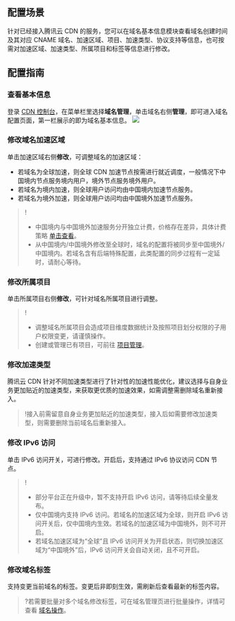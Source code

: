 

## 配置场景

针对已经接入腾讯云 CDN 的服务，您可以在域名基本信息模块查看域名创建时间及其对应 CNAME 域名、加速区域、项目、加速类型、协议支持等信息，也可按需对加速区域、加速类型、所属项目和标签等信息进行修改。

## 配置指南

### 查看基本信息

登录 [CDN 控制台](https://console.cloud.tencent.com/cdn)，在菜单栏里选择**域名管理**，单击域名右侧**管理**，即可进入域名配置页面，第一栏展示的即为域名基本信息。
![](https://qcloudimg.tencent-cloud.cn/raw/7e04e33cc9e395dc2c9ec5d3e585dbd2.png)

###  修改域名加速区域

单击加速区域右侧**修改**，可调整域名的加速区域：
- 若域名为全球加速，则全球 CDN 加速节点按需进行就近调度，一般情况下中国境内节点服务境内用户，境外节点服务境外用户。
- 若域名为境内加速，则全球用户访问均由中国境内加速节点服务。
- 若域名为境外加速，则全球用户访问均由中国境外加速节点服务。



> ! 
> - 中国境内与中国境外加速服务分开独立计费，价格存在差异，具体计费策略 [单击查看](https://cloud.tencent.com/document/product/228/2949)。
> - 从中国境内/中国境外修改至全球时，域名的配置将被同步至中国境外/中国境内。若域名含有后端特殊配置，此类配置的同步过程有一定延时，请耐心等待。


### 修改所属项目

单击所属项目右侧**修改**，可针对域名所属项目进行调整。


> !
> - 调整域名所属项目会造成项目维度数据统计及按照项目划分权限的子用户权限变更，请谨慎操作。
> - 创建或管理已有项目，可前往 [项目管理](https://console.cloud.tencent.com/project)。






### 修改加速类型

腾讯云 CDN 针对不同加速类型进行了针对性的加速性能优化，建议选择与自身业务更加贴近的加速类型，来获取更优质的加速效果，如需调整需删除域名重新接入。


> !接入前需留意自身业务更加贴近的加速类型，接入后如需要修改加速类型，则需要删除当前域名后重新接入。

### 修改 IPv6 访问
单击 IPv6 访问开关，可进行修改。开启后，支持通过 IPv6 协议访问 CDN 节点。

>! 
>- 部分平台正在升级中，暂不支持开启 IPv6 访问，请等待后续全量发布。
>- 仅中国境内支持 IPv6 访问。若域名的加速区域为全球，则开启 IPv6 访问开关后，仅中国境内生效。若域名的加速区域为中国境外，则不可开启。
>- 若域名加速区域为“全球”且 IPv6 访问开关为开启状态，则切换加速区域为“中国境外”后，IPv6 访问开关会自动关闭，且不可开启。


### 修改域名标签
支持变更当前域名的标签。变更后非即刻生效，需刷新后查看最新的标签内容。
>?若需要批量对多个域名修改标签，可在域名管理页进行批量操作，详情可查看 [域名操作](https://cloud.tencent.com/document/product/228/41241)。 
